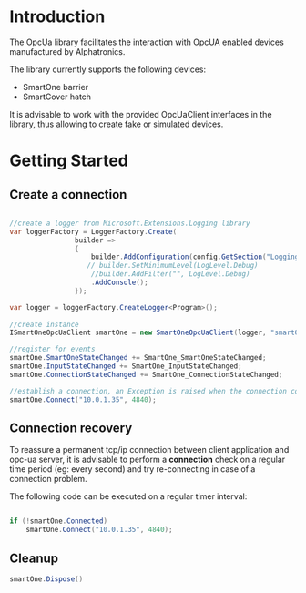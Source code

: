 # Introduction 

The OpcUa library facilitates the interaction with OpcUA enabled devices manufactured by Alphatronics.

The library currently supports the following devices:

* SmartOne barrier
* SmartCover hatch

It is advisable to work with the provided OpcUaClient interfaces in the library, thus allowing to create fake or simulated devices.

# Getting Started

## Create a connection

```csharp

//create a logger from Microsoft.Extensions.Logging library
var loggerFactory = LoggerFactory.Create(
                builder =>
                {
                    builder.AddConfiguration(config.GetSection("Logging"))
                   // builder.SetMinimumLevel(LogLevel.Debug)
                    //builder.AddFilter("", LogLevel.Debug)
                    .AddConsole();
                });

var logger = loggerFactory.CreateLogger<Program>();
            
//create instance
ISmartOneOpcUaClient smartOne = new SmartOneOpcUaClient(logger, "smartOne1");

//register for events
smartOne.SmartOneStateChanged += SmartOne_SmartOneStateChanged;
smartOne.InputStateChanged += SmartOne_InputStateChanged;
smartOne.ConnectionStateChanged += SmartOne_ConnectionStateChanged;

//establish a connection, an Exception is raised when the connection could not be established.
smartOne.Connect("10.0.1.35", 4840);

```

## Connection recovery

To reassure a permanent tcp/ip connection between client application and opc-ua server, it is advisable to perform a **connection** check on a regular time period (eg: every second) and try re-connecting in case of a connection problem.

The following code can be executed on a regular timer interval:

```csharp

if (!smartOne.Connected)
    smartOne.Connect("10.0.1.35", 4840);

```

## Cleanup

```csharp
smartOne.Dispose()
```
